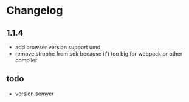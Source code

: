 # Changelog

## 1.1.4

* add browser version support umd
* remove strophe from sdk because it't too big for webpack or other compiler

## todo

* version semver
